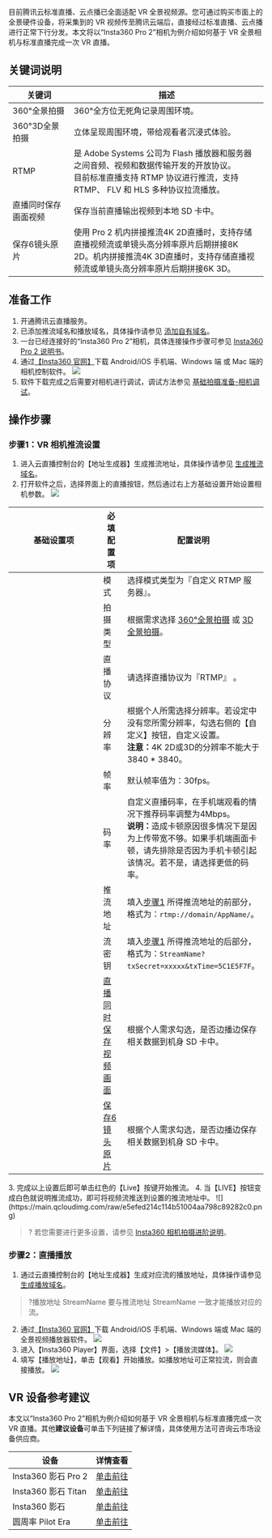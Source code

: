 目前腾讯云标准直播、云点播已全面适配 VR 全景视频源。您可通过购买市面上的全景硬件设备，将采集到的 VR 视频传至腾讯云端后，直接经过标准直播、云点播进行正常下行分发。本文将以“Insta360 Pro 2”相机为例介绍如何基于 VR 全景相机与标准直播完成一次 VR 直播。



[](id:keyword)
## 关键词说明
<table>
<thead><tr><th width="24%">关键词</th><th>描述</th></tr></thead>
<tbody><tr>
<td>360°全景拍摄</td>
<td>360°全方位无死角记录周围环境。</td>
</tr><tr>
<td>360°3D全景拍摄</td>
<td>立体呈现周围环境，带给观看者沉浸式体验。</td>
</tr><tr>
<td>RTMP</td>
<td>是 Adobe Systems 公司为 Flash 播放器和服务器之间音频、视频和数据传输开发的开放协议。<br>目前标准直播支持 RTMP 协议进行推流，支持 RTMP、 FLV 和 HLS 多种协议拉流播放。</td>
</tr><tr>
<td>直播同时保存画面视频</td>
<td>保存当前直播输出视频到本地 SD 卡中。</td></tr>
<tr>
<td>保存6镜头原片</td>
<td>使用 Pro 2 机内拼接推流4K 2D直播时，支持存储直播视频流或单镜头高分辨率原片后期拼接8K 2D。机内拼接推流4K 3D直播时，支持存储直播视频流或单镜头高分辨率原片后期拼接6K 3D。</td>
</tr>
</tbody></table>


## 准备工作 
1. 开通腾讯云直播服务。
2. 已添加推流域名和播放域名，具体操作请参见 [添加自有域名](https://cloud.tencent.com/document/product/267/20381)。
3. 一台已经连接好的“Insta360 Pro 2”相机，具体连接操作步骤可参见 [Insta360 Pro 2 说明书](https://onlinemanual.insta360.com/pro2/zh-cn/live/prepare/3)。
4. 通过[【Insta360 官网】](https://www.insta360.com/cn/download/insta360-pro2?locale=zh-cn#pro_download)下载 Android/iOS 手机端、Windows 端 或 Mac 端的相机控制软件。
 ![](https://main.qcloudimg.com/raw/e15c63657c22d51cc3e934e6ceb07d87.png)
5. 软件下载完成之后需要对相机进行调试，调试方法参见 [基础拍摄准备-相机调试](https://onlinemanual.insta360.com/pro2/zh-cn/basic/prepare/adjustment)。

## 操作步骤
[](id:step1)
### 步骤1：VR 相机推流设置
[](id:step1_1)
1. 进入云直播控制台的【地址生成器】生成推流地址，具体操作请参见 [生成推流域名](https://cloud.tencent.com/document/product/267/35257#push)。
2. 打开软件之后，选择界面上的直播按钮，然后通过右上方基础设置开始设置相机参数。
![](https://main.qcloudimg.com/raw/a033e0d3a5bbaf91566834075c116954.png)
<table>
<thead><tr><th width="41%">基础设置项</th><th width="10%">必填配置项</th><th>配置说明</th></tr></thead>
<tbody><tr>
<td rowspan="10"><img src="https://main.qcloudimg.com/raw/67c21ebf51485dc1ad8854ea85bbedef.png" alt=""></td>
<td>模式</td><td>选择模式类型为『自定义 RTMP 服务器』。</td>
</tr><tr>
<td>拍摄类型</td><td>根据需求选择 <a href="#keyword">360°全景拍摄</a> 或 <a href="#keyword">3D全景拍摄</a>。</td>
</tr><tr>
<td>直播协议</td><td>请选择直播协议为『RTMP』 。</td>
</tr><tr>
<td>分辨率</td><td>根据个人所需选择分辨率。若设定中没有您所需分辨率，勾选右侧的【自定义】按钮，自定义设置。<br><b>注意：</b>4K 2D或3D的分辨率不能大于3840 * 3840。</td>
</tr><tr>
<td>帧率</td><td>默认帧率值为：30fps。</td>
</tr><tr>
<td>码率</td><td>自定义直播码率，在手机端观看的情况下推荐码率调整为4Mbps。
            <br><b>说明：</b>造成卡顿原因很多情况下是因为上传带宽不够。如果手机端画面卡顿，请先排除是否因为手机卡顿引起该情况。若不是，请选择更低的码率。</td>
</tr><tr>
<td>推流地址</td><td>填入<a href="#step1_1">步骤1</a> 所得推流地址的前部分，格式为：<code>rtmp://domain/AppName/</code>。</td>
</tr><tr>
<td>流密钥</td><td>填入<a href="#step1_1">步骤1</a> 所得推流地址的后部分，格式为：<code>StreamName?txSecret=xxxxx&txTime=5C1E5F7F</code>。</td>
</tr><tr>
<td><a href="#keyword">直播同时保存视频画面</a></td><td>根据个人需求勾选，是否边播边保存相关数据到机身 SD 卡中。</td>
</tr><tr>
<td><a href="#keyword">保存6镜头原片</a></td><td>根据个人需求勾选，是否边播边保存相关数据到机身 SD 卡中。</td>
</tr>
</tbody></table>
3. 完成以上设置后即可单击红色的【Live】按键开始推流。
4. 当【LIVE】按钮变成白色就说明推流成功，即可将视频流推送到设置的推流地址中。
![](https://main.qcloudimg.com/raw/e5efed214c114b51004aa798c89282c0.png)


>? 若您需要进行更多设置，请参见 [Insta360 相机拍摄进阶说明](https://onlinemanual.insta360.com/pro2/zh-cn/live/production/1)。

[](id:step2)
### 步骤2：直播播放
1. 通过云直播控制台的【地址生成器】生成对应流的播放地址，具体操作请参见 [生成播放域名](https://cloud.tencent.com/document/product/267/35257#play)。
>?播放地址 StreamName 要与推流地址 StreamName 一致才能播放对应的流。
2. 通过[【Insta360 官网】](https://www.insta360.com/cn/download/insta360-one#player_download)下载 Android/iOS 手机端、Windows 端或 Mac 端的全景视频播放器软件。
![](https://main.qcloudimg.com/raw/9518ff89ab105b27e15bdc7a86f71905.png)
3. 进入【Insta360 Player】界面，选择【文件】>【播放流媒体】。
![](https://main.qcloudimg.com/raw/d6faa10c3236315ca585d320e8f461ea.png)
4. 填写【播放地址】，单击【观看】开始播放。如播放地址可正常拉流，则会直接播放。
![](https://main.qcloudimg.com/raw/457e6bfae36185ca47d5511058d3b67c.png)


[](id:suggest)
## VR 设备参考建议
本文以“Insta360 Pro 2”相机为例介绍如何基于 VR 全景相机与标准直播完成一次 VR 直播。其他**建议设备**可单击下列链接了解详情，具体使用方法可咨询云市场设备供应商。

| 设备                | 详情查看                                                     |
| ------------------- | ------------------------------------------------------------ |
| Insta360 影石 Pro 2       | [单击前往](https://market.cloud.tencent.com/products/20303) |
| Insta360 影石 Titan | [单击前往](https://market.cloud.tencent.com/products/20302) |
| Insta360 影石       | [单击前往](https://market.cloud.tencent.com/products/20148) |
| 圆周率 Pilot Era              | [单击前往](https://market.cloud.tencent.com/products/15866 ) |



